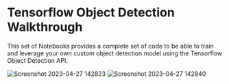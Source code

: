 # Tensorflow Object Detection Walkthrough
<p>This set of Notebooks provides a complete set of code to be able to train and leverage your own custom object detection model using the Tensorflow Object Detection API.

![Screenshot 2023-04-27 142823](https://user-images.githubusercontent.com/64170643/234903195-df597fcd-93e4-4149-801b-825800234dc6.png)
![Screenshot 2023-04-27 142840](https://user-images.githubusercontent.com/64170643/234903210-7b754e2f-0011-4b4a-8de8-02385f24fed7.png)
